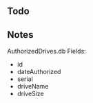 Todo
----------------------------

Notes
----------------------------
AuthorizedDrives.db
Fields:
- id
- dateAuthorized
- serial
- driveName
- driveSize
